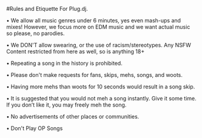 #Rules and Etiquette For Plug.dj.

• We allow all music genres under 6 minutes, yes even mash-ups and mixes!  However, we focus more on EDM music and we want actual music so please, no parodies.

• We DON'T allow swearing, or the use of racism/stereotypes. Any NSFW Content restricted from here as well, so is anything 18+ 

• Repeating a song in the history is prohibited.

• Please don't make  requests for fans, skips, mehs, songs, and woots.

• Having more mehs than woots for 10 seconds would result in a song skip.

• It is suggested that you would not meh a song instantly. Give it some time. If you don’t like it, you may freely meh the song.

• No advertisements of other places or communities.

• Don't Play OP Songs
